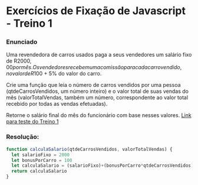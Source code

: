 # Exercícios de Fixação de Javascript - Treino 1 


### Enunciado
Uma revendedora de carros usados paga a seus vendedores um salário fixo de R$2000,00 por mês. Os vendedores recebem uma comissão para cada carro vendido, no valor de R$100 + 5% do valor do carro.

Crie uma função que leia o número de carros vendidos por uma pessoa (qtdeCarrosVendidos, um número inteiro) e o valor total de suas vendas do mês (valorTotalVendas, também um número, correspondente ao valor total recebido por todas as vendas efetuadas).

Retorne o salário final do mês do funcionário com base nesses valores.
[Link para teste do Treino 1](http://momentous-group.surge.sh/)

### Resolução:

```javascript  
function calculaSalario(qtdeCarrosVendidos, valorTotalVendas) {
  let salarioFixo = 2000
  let bonusPorCarro = 100
  let calculaSalario = (salarioFixo)+(bonusPorCarro*qtdeCarrosVendidos)+(0.05*valorTotalVendas)
  return calculaSalario
} 
```